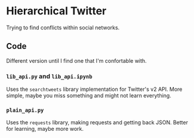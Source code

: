 # Hierarchical Twitter

Trying to find conflicts within social networks.

## Code

Different version until I find one that I'm confortable with.

### `lib_api.py` and `lib_api.ipynb`

Uses the `searchtweets` library implementation for Twitter's v2 API.
More simple, maybe you miss something and might not learn everything.


### `plain_api.py`

Uses the `requests` library, making requests and getting back JSON.
Better for learning, maybe more work.
